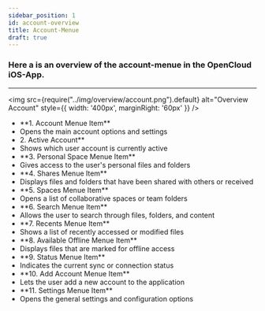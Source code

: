 ```yaml
---
sidebar_position: 1
id: account-overview
title: Account-Menue
draft: true
---
```


### Here a is an overview of the account-menue in the OpenCloud iOS-App.

---

<div style={{ display: 'flex', alignItems: 'flex-start' }}>

<img src={require("../img/overview/account.png").default} alt="Overview Account" style={{ width: '400px', marginRight: '60px' }} />

<ul style={{ listStyleType: 'none', padding: 0, margin: 0, width: '100%' }}>
    <li style={{ backgroundColor: '#E2BAFF', padding: '4px' }}>**1. Account Menue Item**</li>
    <li style={{ backgroundColor: '#EDD5FF', padding: '0px' }}>Opens the main account options and settings</li>
    <li style={{ backgroundColor: '#E2BAFF', padding: '4px' }}>2. Active Account**</li>
    <li style={{ backgroundColor: '#EDD5FF', padding: '0px' }}>Shows which user account is currently active</li>
    <li style={{ backgroundColor: '#E2BAFF', padding: '4px' }}>**3. Personal Space Menue Item**</li>
    <li style={{ backgroundColor: '#EDD5FF', padding: '0px' }}>Gives access to the user's personal files and folders</li>
    <li style={{ backgroundColor: '#E2BAFF', padding: '4px' }}>**4. Shares Menue Item**</li>
    <li style={{ backgroundColor: '#EDD5FF', padding: '0px' }}>Displays files and folders that have been shared with others or received</li>
    <li style={{ backgroundColor: '#E2BAFF', padding: '4px' }}>**5. Spaces Menue Item**</li>
    <li style={{ backgroundColor: '#EDD5FF', padding: '0px' }}>Opens a list of collaborative spaces or team folders</li>
    <li style={{ backgroundColor: '#E2BAFF', padding: '4px' }}>**6. Search Menue Item**</li>
    <li style={{ backgroundColor: '#EDD5FF', padding: '0px' }}>Allows the user to search through files, folders, and content</li>
    <li style={{ backgroundColor: '#E2BAFF', padding: '4px' }}>**7. Recents Menue Item**</li>
    <li style={{ backgroundColor: '#EDD5FF', padding: '0px' }}>Shows a list of recently accessed or modified files</li>
    <li style={{ backgroundColor: '#E2BAFF', padding: '4px' }}>**8. Available Offline Menue Item**</li>
    <li style={{ backgroundColor: '#EDD5FF', padding: '0px' }}>Displays files that are marked for offline access</li>
    <li style={{ backgroundColor: '#E2BAFF', padding: '4px' }}>**9. Status Menue Item**</li>
    <li style={{ backgroundColor: '#EDD5FF', padding: '0px' }}>Indicates the current sync or connection status</li>
    <li style={{ backgroundColor: '#E2BAFF', padding: '4px' }}>**10. Add Account Menue Item**</li>
    <li style={{ backgroundColor: '#EDD5FF', padding: '0px' }}>Lets the user add a new account to the application</li>
    <li style={{ backgroundColor: '#E2BAFF', padding: '4px' }}>**11. Settings Menue Item**</li>
    <li style={{ backgroundColor: '#EDD5FF', padding: '0px' }}>Opens the general settings and configuration options</li>
  </ul>

</div>
